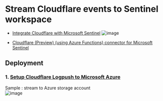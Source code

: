 # Stream Cloudflare events to Sentinel workspace
* [Integrate Cloudflare with Microsoft Sentinel](https://www.cloudflare.com/partners/technology-partners/microsoft/azure-sentinel/)
![image](https://github.com/guguji666666/GJS-Sentinel-Tips/assets/96930989/fa4ba6ca-9f10-4bd8-91e3-bbb77805fab1)

* [Cloudflare (Preview) (using Azure Functions) connector for Microsoft Sentinel](https://learn.microsoft.com/en-us/azure/sentinel/data-connectors/cloudflare-using-azure-functions)

## Deployment
### 1. [Setup Cloudflare Logpush to Microsoft Azure](https://developers.cloudflare.com/logs/get-started/enable-destinations/)

Sample : stream to Azure storage account <br>
![image](https://github.com/guguji666666/GJS-Sentinel-Tips/assets/96930989/ade729af-0654-4f3a-aa04-e54d88509746)
